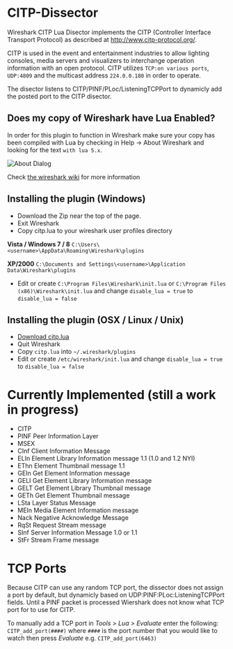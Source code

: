 CITP-Dissector
=============

Wireshark CITP Lua Disector implements the CITP (Controller Interface Transport Protocol) as described at http://www.citp-protocol.org/.

CITP is used in the event and entertainment industries to allow lighting consoles, media servers and visualizers to interchange operation information with an open protocol. CITP utilizes `TCP:on various ports`, `UDP:4809` and the multicast address `224.0.0.180` in order to operate.

The disector listens to CITP/PINF/PLoc/ListeningTCPPort to dynamicly add the posted port to the CITP disector.

Does my copy of Wireshark have Lua Enabled?
-------------------------------
In order for this plugin to function in Wireshark make sure your copy has been compiled with Lua by checking in Help -> About Wireshark and looking for the text ``with lua 5.x``.

![About Dialog](http://wiki.wireshark.org/Lua?action=AttachFile&do=get&target=lua-about.png)

Check [the wireshark wiki](http://wiki.wireshark.org/Lua) for more information

Installing the plugin (Windows)
-------------------------------
* Download the Zip near the top of the page.
* Exit Wireshark
* Copy citp.lua to your wireshark user profiles directory

**Vista / Windows 7 / 8** ``C:\Users\<username>\AppData\Roaming\Wireshark\plugins``

**XP/2000** ``C:\Documents and Settings\<username>\Application Data\Wireshark\plugins``

* Edit or create ``C:\Program Files\Wireshark\init.lua`` or ``C:\Program Files (x86)\Wireshark\init.lua`` and change ``disable_lua = true`` to ``disable_lua = false``


Installing the plugin (OSX / Linux / Unix)
------------------------------------------
* [Download citp.lua](https://github.com/hossimo/CITP-Dissector/releases)
* Quit Wireshark
* Copy ``citp.lua`` into ``~/.wireshark/plugins``
* Edit or create ``/etc/wireshark/init.lua`` and change ``disable_lua = true`` to ``disable_lua = false``


Currently Implemented (still a work in progress)
=====================================================
* CITP
 * PINF  Peer Information Layer
* MSEX
 * CInf  Client Information Message
 * ELIn  Element Library Information message 1.1 (1.0 and 1.2 NYI)
 * EThn  Element Thumbnail message 1.1
 * GEIn  Get Element Information message
 * GELI Get Element Library Information message
 * GELT Get Element Library Thumbnail message
 * GETh  Get Element Thumbnail message
 * LSta  Layer Status Message
 * MEIn  Media Element Information message
 * Nack  Negative Acknowledge Message
 * RqSt  Request Stream message
 * SInf  Server Information Message  1.0 or 1.1
 * StFr  Stream Frame message

TCP Ports
=========
Because CITP can use any random TCP port, the dissector does not assign a port by default, but dynamicly based on UDP:PINF:PLoc:ListeningTCPPort fields. Until a PINF packet is processed Wiershark does not know what TCP port for to use for CITP.

To manually add a TCP port in *Tools > Lua > Evaluate* enter the following: ``CITP_add_port(####)`` where ``####`` is the port number that you would like to watch then press *Evaluate* e.g. ``CITP_add_port(6463)``
